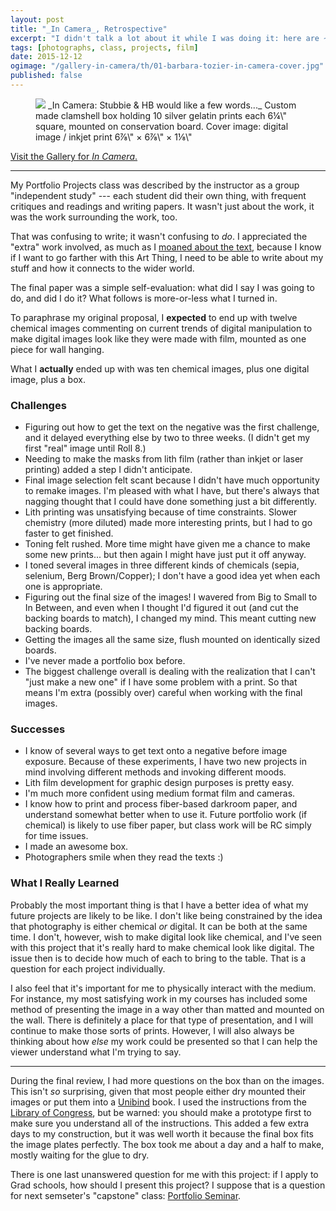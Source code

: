 ```yaml
---
layout: post
title: "_In Camera_, Retrospective"
excerpt: "I didn't talk a lot about it while I was doing it: here are ~1k words of review"
tags: [photographs, class, projects, film]
date: 2015-12-12
ogimage: "/gallery-in-camera/th/01-barbara-tozier-in-camera-cover.jpg"
published: false
---
```


<!-- This needs to be addressed once I handle the gallery stuff 2017-04-10 -->

<figure class="image-s">
    <a href="/gallery-in-camera/" title="Go to Gallery"><img src="/gallery-in-camera/th/01-barbara-tozier-in-camera-cover.jpg"></a>
    <span class="image-s-caption" markdown="1">_In Camera: Stubbie & HB would like a few words..._  
Custom made clamshell box holding 10 silver gelatin prints each 6¼\" square, mounted on conservation board.  
Cover image: digital image / inkjet print  
6⅞\" × 6⅞\" × 1⅛\"</span>
</figure>

[Visit the Gallery for _In Camera_.](/gallery-in-camera/)

---

My Portfolio Projects class was described by the instructor as a group "independent study" --- each student did their own thing, with frequent critiques and readings and writing papers. It wasn't just about the work, it was the work surrounding the work, too.

That was confusing to write; it wasn't confusing to *do*. I appreciated the "extra" work involved, as much as I [moaned about the text](/notes-on-criticizing-photographs/), because I know if I want to go farther with this Art Thing, I need to be able to write about my stuff and how it connects to the wider world.

The final paper was a simple self-evaluation: what did I say I was going to do, and did I do it? What follows is more-or-less what I turned in.

To paraphrase my original proposal, I **expected** to end up with twelve chemical images commenting on current trends of digital manipulation to make digital images look like they were made with film, mounted as one piece for wall hanging.

What I **actually** ended up with was ten chemical images, plus one digital image, plus a box.

### Challenges

- Figuring out how to get the text on the negative was the first challenge, and it delayed everything else by two to three weeks. (I didn't get my first "real" image until Roll 8.)
- Needing to make the masks from lith film (rather than inkjet or laser printing) added a step I didn't anticipate.
- Final image selection felt scant because I didn't have much opportunity to remake images. I'm pleased with what I have, but there's always that nagging thought that I could have done something just a bit differently.
- Lith printing was unsatisfying because of time constraints. Slower chemistry (more diluted) made more interesting prints, but I had to go faster to get finished.
- Toning felt rushed. More time might have given me a chance to make some new prints... but then again I might have just put it off anyway.
- I toned several images in three different kinds of chemicals (sepia, selenium, Berg Brown/Copper); I don't have a good idea yet when each one is appropriate.
- Figuring out the final size of the images! I wavered from Big to Small to In Between, and even when I thought I'd figured it out (and cut the backing boards to match), I changed my mind. This meant cutting new backing boards.
- Getting the images all the same size, flush mounted on identically sized boards.
- I've never made a portfolio box before.
- The biggest challenge overall is dealing with the realization that I can't "just make a new one" if I have some problem with a print. So that means I'm extra (possibly over) careful when working with the final images.

### Successes

- I know of several ways to get text onto a negative before image exposure. Because of these experiments, I have two new projects in mind involving different methods and invoking different moods.
- Lith film development for graphic design purposes is pretty easy.
- I'm much more confident using medium format film and cameras.
- I know how to print and process fiber-based darkroom paper, and understand somewhat better when to use it. Future portfolio work (if chemical) is likely to use fiber paper, but class work will be RC simply for time issues.
- I made an awesome box.
- Photographers smile when they read the texts :)

### What I Really Learned

Probably the most important thing is that I have a better idea of what my future projects are likely to be like. I don't like being constrained by the idea that photography is either chemical *or* digital. It can be both at the same time. I don't, however, wish to make digital look like chemical, and I've seen with this project that it's really hard to make chemical look like digital. The issue then is to decide how much of each to bring to the table. That is a question for each project individually.

I also feel that it's important for me to physically interact with the medium. For instance, my most satisfying work in my courses has included some method of presenting the image in a way other than matted and mounted on the wall. There is definitely a place for that type of presentation, and I will continue to make those sorts of prints. However, I will also always be thinking about how *else* my work could be presented so that I can help the viewer understand what I'm trying to say.

---

During the final review, I had more questions on the box than on the images. This isn't *so* surprising, given that most people either dry mounted their images or put them into a [Unibind](http://www.unibind.com/en-us/cover/photobook) book. I used the instructions from the [Library of Congress](http://catalog.hathitrust.org/Record/000148073), but be warned: you should make a prototype first to make sure you understand all of the instructions. This added a few extra days to my construction, but it was well worth it because the final box fits the image plates perfectly. The box took me about a day and a half to make, mostly waiting for the glue to dry.

There is one last unanswered question for me with this project: if I apply to Grad schools, how should I present this project? I suppose that is a question for next semseter's "capstone" class: [Portfolio Seminar](http://www.wccnet.edu/academics/classes/information/view/class/PHO%20231/).
